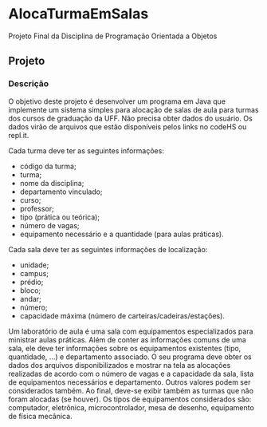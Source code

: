 # AlocaTurmaEmSalas
Projeto Final da Disciplina de Programação Orientada a Objetos

## Projeto 
### Descrição
O objetivo deste projeto é desenvolver um programa em Java que implemente um sistema simples para alocação de salas de aula para turmas dos cursos de graduação da UFF. Não precisa obter dados do usuário. Os dados virão de arquivos que estão disponíveis pelos links no codeHS ou repl.it.

Cada turma deve ter as seguintes informações:
- código da turma;
- turma;
- nome da disciplina;
- departamento vinculado;
- curso;
- professor;
- tipo (prática ou teórica);
- número de vagas;
- equipamento necessário e a quantidade (para aulas práticas).

Cada sala deve ter as seguintes informações de localização:
- unidade;
- campus;
- prédio;
- bloco;
- andar;
- número;
- capacidade máxima (número de carteiras/cadeiras/estações).

Um laboratório de aula é uma sala com equipamentos especializados para ministrar aulas práticas. Além de conter as informações comuns de uma sala, ele deve ter informações sobre os equipamentos existentes (tipo, quantidade, ...) e departamento associado.
O seu programa deve obter os dados dos arquivos disponibilizados e mostrar na tela as alocações realizadas de acordo com o número de vagas e a capacidade da sala, lista de equipamentos necessários e departamento. Outros valores podem ser considerados também. Ao final, deve-se exibir também as turmas que não foram alocadas (se houver).
Os tipos de equipamentos considerados são: computador, eletrônica, microcontrolador, mesa de desenho, equipamento de física mecânica.


